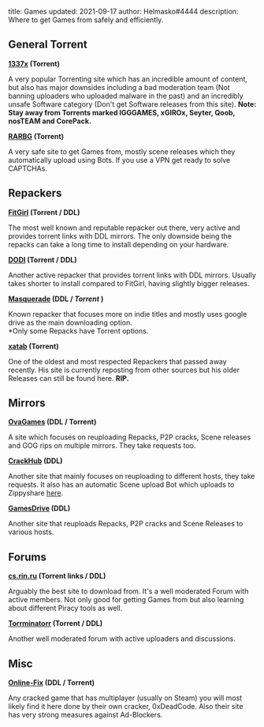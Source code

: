 title: Games
updated: 2021-09-17
author: Helmasko#4444
description: Where to get Games from safely and efficiently.

## General Torrent

**[1337x](https://1337x.to) (Torrent)**

A very popular Torrenting site which has an incredible amount of content, but also has major downsides including a bad moderation team (Not banning uploaders who uploaded malware in the past) and an incredibly unsafe Software category (Don't get Software releases from this site). **Note: Stay away from Torrents marked IGGGAMES, xGIROx, Seyter, Qoob, nosTEAM and CorePack.**

**[RARBG](https://rarbg.to) (Torrent)**

A very safe site to get Games from, mostly scene releases which they automatically upload using Bots. If you use a VPN get ready to solve CAPTCHAs.

## Repackers

**[FitGirl](https://fitgirl-repacks.site) (Torrent / DDL)**

The most well known and reputable repacker out there, very active and provides torrent links with DDL mirrors. The only downside being the repacks can take a long time to install depending on your hardware.

**[DODI](https://dodi-repacks.site) (Torrent / DDL)**

Another active repacker that provides torrent links with DDL mirrors. Usually takes shorter to install compared to FitGirl, having slightly bigger releases.

**[Masquerade](https://masquerade.site) (DDL / *Torrent* )**

Known repacker that focuses more on indie titles and mostly uses google drive as the main downloading option.  
*Only some Repacks have Torrent options.

**[xatab](https://xatab-repack.com) (Torrent)**

One of the oldest and most respected Repackers that passed away recently. His site is currently reposting from other sources but his older Releases can still be found here. **RIP.**

## Mirrors

**[OvaGames](https://ovagames.com) (DDL / Torrent)**

A site which focuses on reuploading Repacks, P2P cracks, Scene releases and GOG rips on multiple mirrors. They take requests too.

**[CrackHub](https://crackhub.site) (DDL)**

Another site that mainly focuses on reuploading to different hosts, they take requests. It also has an automatic Scene upload Bot which uploads to Zippyshare [here](https://scene.crackhub.site).

**[GamesDrive](https://gamesdrive.net) (DDL)**

Another site that reuploads Repacks, P2P cracks and Scene Releases to various hosts.

## Forums

**[cs.rin.ru](https://cs.rin.ru/forum) (Torrent links / DDL)**

Arguably the best site to download from. It's a well moderated Forum with active members. Not only good for getting Games from but also learning about different Piracy tools as well.

**[Torrminatorr](https://forum.torrminatorr.com) (Torrent / DDL)**

Another well moderated forum with active uploaders and discussions.

## Misc

**[Online-Fix](https://online-fix.me) (DDL / Torrent)**

Any cracked game that has multiplayer (usually on Steam) you will most likely find it here done by their own cracker, 0xDeadCode. Also their site has very strong measures against Ad-Blockers.
